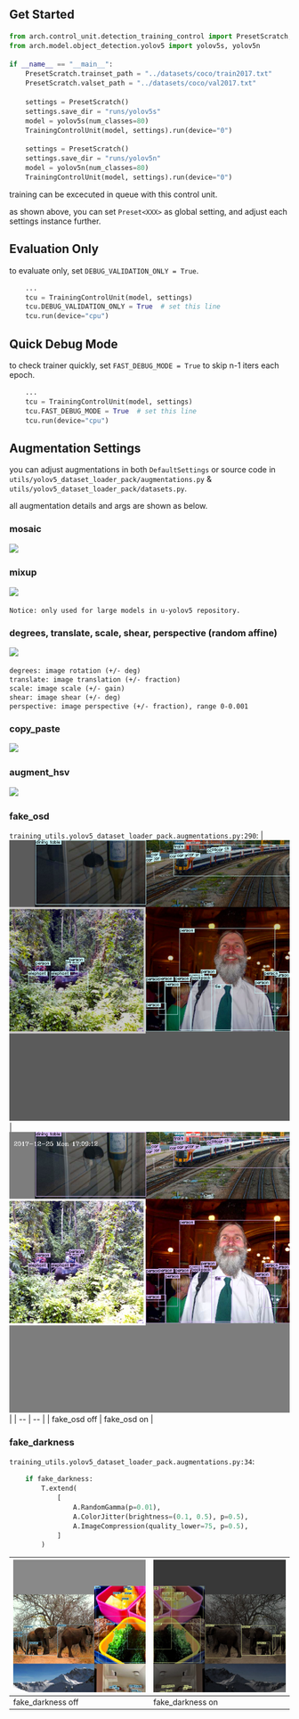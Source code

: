 ## Get Started
```python
from arch.control_unit.detection_training_control import PresetScratch, TrainingControlUnit
from arch.model.object_detection.yolov5 import yolov5s, yolov5n

if __name__ == "__main__":
    PresetScratch.trainset_path = "../datasets/coco/train2017.txt"
    PresetScratch.valset_path = "../datasets/coco/val2017.txt"

    settings = PresetScratch()
    settings.save_dir = "runs/yolov5s"
    model = yolov5s(num_classes=80)
    TrainingControlUnit(model, settings).run(device="0")

    settings = PresetScratch()
    settings.save_dir = "runs/yolov5n"
    model = yolov5n(num_classes=80)
    TrainingControlUnit(model, settings).run(device="0")
```

training can be excecuted in queue with this control unit.

as shown above, you can set `Preset<XXX>` as global setting, and adjust each settings instance further.


## Evaluation Only

to evaluate only, set `DEBUG_VALIDATION_ONLY = True`.

```python
    ...
    tcu = TrainingControlUnit(model, settings)
    tcu.DEBUG_VALIDATION_ONLY = True  # set this line
    tcu.run(device="cpu")
```

## Quick Debug Mode

to check trainer quickly, set `FAST_DEBUG_MODE = True` to skip n-1 iters each epoch.

```python
    ...
    tcu = TrainingControlUnit(model, settings)
    tcu.FAST_DEBUG_MODE = True  # set this line
    tcu.run(device="cpu")
```

## Augmentation Settings

you can adjust augmentations in both `DefaultSettings` or source code in `utils/yolov5_dataset_loader_pack/augmentations.py` & `utils/yolov5_dataset_loader_pack/datasets.py`.

all augmentation details and args are shown as below.

### mosaic
![](https://pic3.zhimg.com/v2-aa1f61d2f1b4071c32c2670ef8257b2a_r.jpg)

### mixup
![](https://pic2.zhimg.com/80/v2-2458b46f8d9ae126b1b23f36345a0cbd_1440w.jpg)
```
Notice: only used for large models in u-yolov5 repository.
```

### degrees, translate, scale, shear, perspective (random affine)
![](https://pic1.zhimg.com/v2-86605e432a6801dff735ee05bfc5e360_r.jpg)
```
degrees: image rotation (+/- deg)
translate: image translation (+/- fraction)
scale: image scale (+/- gain)
shear: image shear (+/- deg)
perspective: image perspective (+/- fraction), range 0-0.001
```
### copy_paste
![](https://pic3.zhimg.com/v2-87f5aa536473dd6e109fc07360fe28ee_r.jpg)

### augment_hsv
![](https://pic4.zhimg.com/80/v2-aaec0670572fd5921e901685c4ea7e93_1440w.jpg)

### fake_osd
`training_utils.yolov5_dataset_loader_pack.augmentations.py:290`:
| ![](docs/fake_osd_off.png) | ![](docs/fake_osd_on.png) |
| -- | -- |
| fake_osd off | fake_osd on |



### fake_darkness
`training_utils.yolov5_dataset_loader_pack.augmentations.py:34`:

```python
    if fake_darkness:
        T.extend(
            [
                A.RandomGamma(p=0.01),
                A.ColorJitter(brightness=(0.1, 0.5), p=0.5),
                A.ImageCompression(quality_lower=75, p=0.5),
            ]
        )
```

| ![](docs/fake_darkness_off.png) | ![](docs/fake_darkness_on.png) |
| -- | -- |
| fake_darkness off | fake_darkness on |